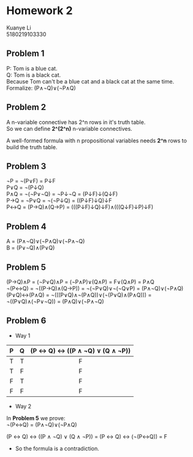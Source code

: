 **Homework 2**  
====
Kuanye Li  
5180219103330


## Problem 1
P: Tom is a blue cat.  
Q: Tom is a black cat.  
Because Tom can't be a blue cat and a black cat at the same time.  
Formalize: (P∧¬Q)∨(¬P∧Q)


## Problem 2  
A n-variable connective has 2^n rows in it's truth table.  
So we can define **2^(2^n)** n-variable connectives.  
  
A well-formed formula with n propositional variables needs **2^n** rows to build the truth table.  


## Problem 3  
¬P = ¬(P∨F) = P↓F  
P∨Q = ¬(P↓Q)  
P∧Q = ¬(¬P∨¬Q) = ¬P↓¬Q = (P↓F)↓(Q↓F)  
P→Q = ¬P∨Q = ¬(¬P↓Q) = ((P↓F)↓Q)↓F  
P↔Q = (P→Q)∧(Q→P) = (((P↓F)↓Q)↓F)∧(((Q↓F)↓P)↓F)  


## Problem 4  
A = (P∧¬Q)∨(¬P∧Q)∨(¬P∧¬Q)  
B = (P∨¬Q)∧(P∨Q)  


## Problem 5  
(P→Q)∧P = (¬P∨Q)∧P = (¬P∧P)∨(Q∧P) = F∨(Q∧P) = P∧Q  
¬(P↔Q) = ¬((P→Q)∧(Q→P)) = ¬(¬P∨Q)∨¬(¬Q∨P) = (P∧¬Q)∨(¬P∧Q)  
(P∨Q)↔(P∧Q) = ¬(((P∨Q)∧¬(P∧Q))∨(¬(P∨Q)∧(P∧Q))) = ¬((P∨Q)∧(¬P∨¬Q)) = (P∧Q)∨(¬P∧¬Q)  

## Problem 6  
* Way 1  

| P | Q | (P ↔ Q) ↔ ((P ∧ ¬Q) ∨ (Q ∧ ¬P))| 
| :----: | :----: | :----: | 
|T       |T       |F       |
|T       |F       |F       |
|F       |T       |F       |
|F       |F       |F       |

* Way 2  

In **Problem 5** we prove:  
¬(P↔Q) = (P∧¬Q)∨(¬P∧Q)  

 (P ↔ Q) ↔ ((P ∧ ¬Q) ∨ (Q ∧ ¬P)) = (P ↔ Q) ↔ (¬(P↔Q)) = F  

 * So the formula is a contradiction.


